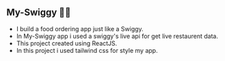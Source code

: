 ## My-Swiggy 🚀🍕

- I build a food ordering app just like a Swiggy.
- In My-Swiggy app i used a swiggy's live api for get live restaurent data.
- This project created using ReactJS.
- In this project i used tailwind css for style my app.